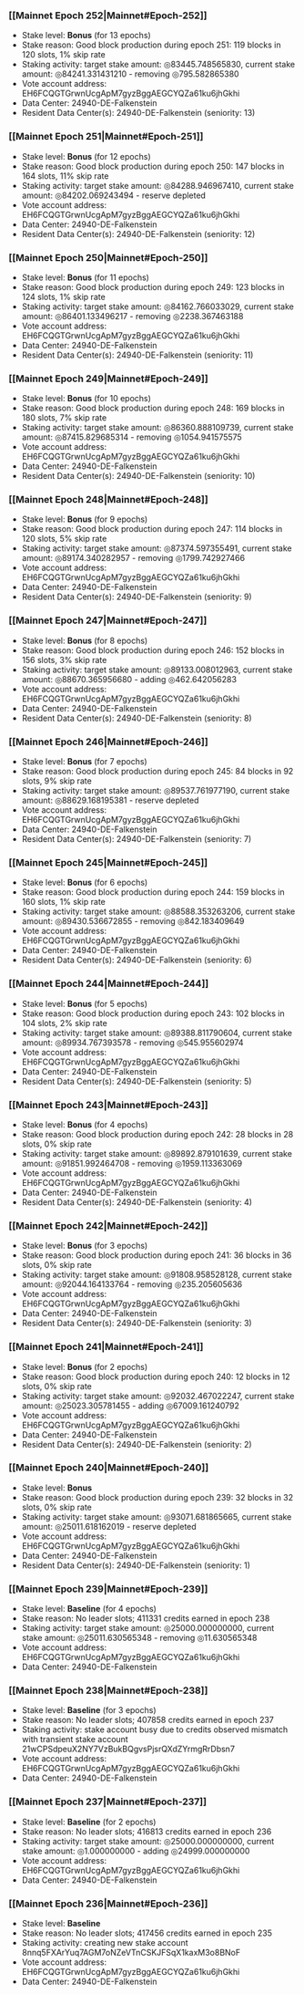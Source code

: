 ### [[Mainnet Epoch 252|Mainnet#Epoch-252]]
* Stake level: **Bonus** (for 13 epochs)
* Stake reason: Good block production during epoch 251: 119 blocks in 120 slots, 1% skip rate
* Staking activity: target stake amount: ◎83445.748565830, current stake amount: ◎84241.331431210 - removing ◎795.582865380
* Vote account address: EH6FCQGTGrwnUcgApM7gyzBggAEGCYQZa61ku6jhGkhi
* Data Center: 24940-DE-Falkenstein
* Resident Data Center(s): 24940-DE-Falkenstein (seniority: 13)
### [[Mainnet Epoch 251|Mainnet#Epoch-251]]
* Stake level: **Bonus** (for 12 epochs)
* Stake reason: Good block production during epoch 250: 147 blocks in 164 slots, 11% skip rate
* Staking activity: target stake amount: ◎84288.946967410, current stake amount: ◎84202.069243494 - reserve depleted
* Vote account address: EH6FCQGTGrwnUcgApM7gyzBggAEGCYQZa61ku6jhGkhi
* Data Center: 24940-DE-Falkenstein
* Resident Data Center(s): 24940-DE-Falkenstein (seniority: 12)
### [[Mainnet Epoch 250|Mainnet#Epoch-250]]
* Stake level: **Bonus** (for 11 epochs)
* Stake reason: Good block production during epoch 249: 123 blocks in 124 slots, 1% skip rate
* Staking activity: target stake amount: ◎84162.766033029, current stake amount: ◎86401.133496217 - removing ◎2238.367463188
* Vote account address: EH6FCQGTGrwnUcgApM7gyzBggAEGCYQZa61ku6jhGkhi
* Data Center: 24940-DE-Falkenstein
* Resident Data Center(s): 24940-DE-Falkenstein (seniority: 11)
### [[Mainnet Epoch 249|Mainnet#Epoch-249]]
* Stake level: **Bonus** (for 10 epochs)
* Stake reason: Good block production during epoch 248: 169 blocks in 180 slots, 7% skip rate
* Staking activity: target stake amount: ◎86360.888109739, current stake amount: ◎87415.829685314 - removing ◎1054.941575575
* Vote account address: EH6FCQGTGrwnUcgApM7gyzBggAEGCYQZa61ku6jhGkhi
* Data Center: 24940-DE-Falkenstein
* Resident Data Center(s): 24940-DE-Falkenstein (seniority: 10)
### [[Mainnet Epoch 248|Mainnet#Epoch-248]]
* Stake level: **Bonus** (for 9 epochs)
* Stake reason: Good block production during epoch 247: 114 blocks in 120 slots, 5% skip rate
* Staking activity: target stake amount: ◎87374.597355491, current stake amount: ◎89174.340282957 - removing ◎1799.742927466
* Vote account address: EH6FCQGTGrwnUcgApM7gyzBggAEGCYQZa61ku6jhGkhi
* Data Center: 24940-DE-Falkenstein
* Resident Data Center(s): 24940-DE-Falkenstein (seniority: 9)
### [[Mainnet Epoch 247|Mainnet#Epoch-247]]
* Stake level: **Bonus** (for 8 epochs)
* Stake reason: Good block production during epoch 246: 152 blocks in 156 slots, 3% skip rate
* Staking activity: target stake amount: ◎89133.008012963, current stake amount: ◎88670.365956680 - adding ◎462.642056283
* Vote account address: EH6FCQGTGrwnUcgApM7gyzBggAEGCYQZa61ku6jhGkhi
* Data Center: 24940-DE-Falkenstein
* Resident Data Center(s): 24940-DE-Falkenstein (seniority: 8)
### [[Mainnet Epoch 246|Mainnet#Epoch-246]]
* Stake level: **Bonus** (for 7 epochs)
* Stake reason: Good block production during epoch 245: 84 blocks in 92 slots, 9% skip rate
* Staking activity: target stake amount: ◎89537.761977190, current stake amount: ◎88629.168195381 - reserve depleted
* Vote account address: EH6FCQGTGrwnUcgApM7gyzBggAEGCYQZa61ku6jhGkhi
* Data Center: 24940-DE-Falkenstein
* Resident Data Center(s): 24940-DE-Falkenstein (seniority: 7)
### [[Mainnet Epoch 245|Mainnet#Epoch-245]]
* Stake level: **Bonus** (for 6 epochs)
* Stake reason: Good block production during epoch 244: 159 blocks in 160 slots, 1% skip rate
* Staking activity: target stake amount: ◎88588.353263206, current stake amount: ◎89430.536672855 - removing ◎842.183409649
* Vote account address: EH6FCQGTGrwnUcgApM7gyzBggAEGCYQZa61ku6jhGkhi
* Data Center: 24940-DE-Falkenstein
* Resident Data Center(s): 24940-DE-Falkenstein (seniority: 6)
### [[Mainnet Epoch 244|Mainnet#Epoch-244]]
* Stake level: **Bonus** (for 5 epochs)
* Stake reason: Good block production during epoch 243: 102 blocks in 104 slots, 2% skip rate
* Staking activity: target stake amount: ◎89388.811790604, current stake amount: ◎89934.767393578 - removing ◎545.955602974
* Vote account address: EH6FCQGTGrwnUcgApM7gyzBggAEGCYQZa61ku6jhGkhi
* Data Center: 24940-DE-Falkenstein
* Resident Data Center(s): 24940-DE-Falkenstein (seniority: 5)
### [[Mainnet Epoch 243|Mainnet#Epoch-243]]
* Stake level: **Bonus** (for 4 epochs)
* Stake reason: Good block production during epoch 242: 28 blocks in 28 slots, 0% skip rate
* Staking activity: target stake amount: ◎89892.879101639, current stake amount: ◎91851.992464708 - removing ◎1959.113363069
* Vote account address: EH6FCQGTGrwnUcgApM7gyzBggAEGCYQZa61ku6jhGkhi
* Data Center: 24940-DE-Falkenstein
* Resident Data Center(s): 24940-DE-Falkenstein (seniority: 4)
### [[Mainnet Epoch 242|Mainnet#Epoch-242]]
* Stake level: **Bonus** (for 3 epochs)
* Stake reason: Good block production during epoch 241: 36 blocks in 36 slots, 0% skip rate
* Staking activity: target stake amount: ◎91808.958528128, current stake amount: ◎92044.164133764 - removing ◎235.205605636
* Vote account address: EH6FCQGTGrwnUcgApM7gyzBggAEGCYQZa61ku6jhGkhi
* Data Center: 24940-DE-Falkenstein
* Resident Data Center(s): 24940-DE-Falkenstein (seniority: 3)
### [[Mainnet Epoch 241|Mainnet#Epoch-241]]
* Stake level: **Bonus** (for 2 epochs)
* Stake reason: Good block production during epoch 240: 12 blocks in 12 slots, 0% skip rate
* Staking activity: target stake amount: ◎92032.467022247, current stake amount: ◎25023.305781455 - adding ◎67009.161240792
* Vote account address: EH6FCQGTGrwnUcgApM7gyzBggAEGCYQZa61ku6jhGkhi
* Data Center: 24940-DE-Falkenstein
* Resident Data Center(s): 24940-DE-Falkenstein (seniority: 2)
### [[Mainnet Epoch 240|Mainnet#Epoch-240]]
* Stake level: **Bonus**
* Stake reason: Good block production during epoch 239: 32 blocks in 32 slots, 0% skip rate
* Staking activity: target stake amount: ◎93071.681865665, current stake amount: ◎25011.618162019 - reserve depleted
* Vote account address: EH6FCQGTGrwnUcgApM7gyzBggAEGCYQZa61ku6jhGkhi
* Data Center: 24940-DE-Falkenstein
* Resident Data Center(s): 24940-DE-Falkenstein (seniority: 1)
### [[Mainnet Epoch 239|Mainnet#Epoch-239]]
* Stake level: **Baseline** (for 4 epochs)
* Stake reason: No leader slots; 411331 credits earned in epoch 238
* Staking activity: target stake amount: ◎25000.000000000, current stake amount: ◎25011.630565348 - removing ◎11.630565348
* Vote account address: EH6FCQGTGrwnUcgApM7gyzBggAEGCYQZa61ku6jhGkhi
* Data Center: 24940-DE-Falkenstein
### [[Mainnet Epoch 238|Mainnet#Epoch-238]]
* Stake level: **Baseline** (for 3 epochs)
* Stake reason: No leader slots; 407858 credits earned in epoch 237
* Staking activity: stake account busy due to credits observed mismatch with transient stake account 21wCPSdpeuX2NY7VzBukBQgvsPjsrQXdZYrmgRrDbsn7
* Vote account address: EH6FCQGTGrwnUcgApM7gyzBggAEGCYQZa61ku6jhGkhi
* Data Center: 24940-DE-Falkenstein
### [[Mainnet Epoch 237|Mainnet#Epoch-237]]
* Stake level: **Baseline** (for 2 epochs)
* Stake reason: No leader slots; 416813 credits earned in epoch 236
* Staking activity: target stake amount: ◎25000.000000000, current stake amount: ◎1.000000000 - adding ◎24999.000000000
* Vote account address: EH6FCQGTGrwnUcgApM7gyzBggAEGCYQZa61ku6jhGkhi
* Data Center: 24940-DE-Falkenstein
### [[Mainnet Epoch 236|Mainnet#Epoch-236]]
* Stake level: **Baseline**
* Stake reason: No leader slots; 417456 credits earned in epoch 235
* Staking activity: creating new stake account 8nnq5FXArYuq7AGM7oNZeVTnCSKJFSqX1kaxM3o8BNoF
* Vote account address: EH6FCQGTGrwnUcgApM7gyzBggAEGCYQZa61ku6jhGkhi
* Data Center: 24940-DE-Falkenstein